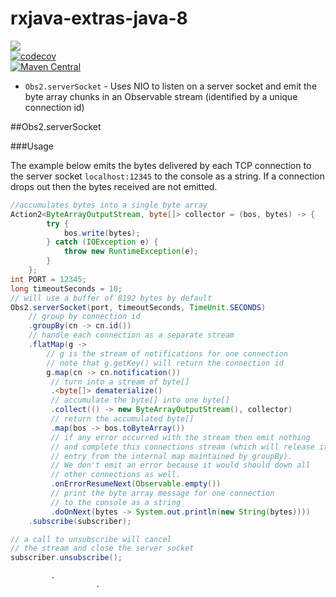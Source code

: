 # rxjava-extras-java-8

<a href="https://travis-ci.org/davidmoten/rxjava-extras-java-8"><img src="https://travis-ci.org/davidmoten/rxjava-extras-java-8.svg"/></a><br/>
[![codecov](https://codecov.io/gh/davidmoten/rxjava-extras-java-8/branch/master/graph/badge.svg)](https://codecov.io/gh/davidmoten/rxjava-extras-java-8)<br/>
[![Maven Central](https://maven-badges.herokuapp.com/maven-central/com.github.davidmoten/rxjava-extras-java-8/badge.svg?style=flat)](https://maven-badges.herokuapp.com/maven-central/com.github.davidmoten/rxjava-extras-java-8)


* `Obs2.serverSocket` - Uses NIO to listen on a server socket and emit the byte array chunks in an Observable stream (identified by a unique connection id)

##Obs2.serverSocket

###Usage

The example below emits the bytes delivered by each TCP connection to the server socket `localhost:12345` to the console as a string. If a connection drops out then the bytes received are not emitted.

```java
//accumulates bytes into a single byte array 
Action2<ByteArrayOutputStream, byte[]> collector = (bos, bytes) -> {
        try {
            bos.write(bytes);
        } catch (IOException e) {
            throw new RuntimeException(e);
        }
    };
int PORT = 12345;
long timeoutSeconds = 10;
// will use a buffer of 8192 bytes by default
Obs2.serverSocket(port, timeoutSeconds, TimeUnit.SECONDS)
    // group by connection id
    .groupBy(cn -> cn.id())
    // handle each connection as a separate stream
    .flatMap(g -> 
        // g is the stream of notifications for one connection 
        // note that g.getKey() will return the connection id
        g.map(cn -> cn.notification())
         // turn into a stream of byte[]
         .<byte[]> dematerialize()
         // accumulate the byte[] into one byte[]
         .collect(() -> new ByteArrayOutputStream(), collector)
         // return the accumulated byte[]
         .map(bos -> bos.toByteArray())
         // if any error occurred with the stream then emit nothing
         // and complete this connections stream (which will release its
         // entry from the internal map maintained by groupBy). 
         // We don't emit an error because it would should down all 
         // other connections as well. 
         .onErrorResumeNext(Observable.empty())
         // print the byte array message for one connection
         // to the console as a string
         .doOnNext(bytes -> System.out.println(new String(bytes))))
    .subscribe(subscriber);

// a call to unsubscribe will cancel
// the stream and close the server socket
subscriber.unsubscribe();
```
             .
                       .
